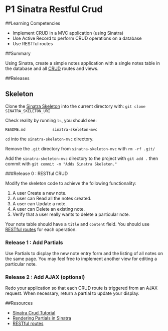 # P1 Sinatra Restful Crud

##Learning Competencies

* Implement CRUD in a MVC application (using Sinatra)
* Use Active Record to perform CRUD operations on a database
* Use RESTful routes

##Summary

Using Sinatra, create a simple notes application with a single notes table in
the database and all
[CRUD](http://en.wikipedia.org/wiki/Create,_read,_update_and_delete) routes and
views.

##Releases

## Skeleton

Clone the [Sinatra Skeleton](../../../sinatra-skeleton-mvc) into the current
directory with: `git clone SINATRA_SKELETON_URI`

Check reality by running `ls`, you should see:

```
README.md            sinatra-skeleton-mvc
```

`cd` into the `sinatra-skeleton-mvc` directory.

Remove the `.git` directory from `sinatra-skeleton-mvc` with `rm -rf .git/`

Add the `sinatra-skeleton-mvc` directory to the project with `git add .` then
commit with `git commit -m "Adds Sinatra Skeleton."`

###Release 0 : RESTful CRUD

Modify the skeleton code to achieve the following functionality:

1. A user Create a new note.
2. A user can Read all the notes created.
3. A user can Update a note.
4. A user can Delete an existing note.
5. Verify that a user really wants to delete a particular note.

Your note table should have a `title` and `content` field.  You should use
[RESTful routes](http://guides.rubyonrails.org/routing.html) for each
operation.


### Release 1 : Add Partials

Use Partials to display the new note entry form and the listing of all notes
on the same page.  You may feel free to implement another view for editing
a particular note.

### Release 2 : Add AJAX (optional)

Redo your application so that each CRUD route is triggered from an AJAX
request.  When necessary, return a partial to update your display.

<!-- ##Optimize Your Learning  -->

##Resources

* [Sinatra Crud Tutorial ](http://net.tutsplus.com/tutorials/ruby/singing-with-sinatra/)
* [Rendering Partials in Sinatra](http://www.sinatrarb.com/faq.html#partials)
* [RESTful routes](http://guides.rubyonrails.org/routing.html)
